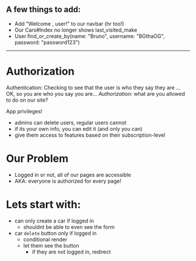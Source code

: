 ## A few things to add:
- Add "Welcome , user!" to our navbar (hr too!)
- Our Cars#Index no longer shows last_visited_make
- User.find_or_create_by(name: "Bruno", username: "BGthaOG", password: "password123")

---
# Authorization

Authentication: Checking to see that the user is who they say they are
    ... OK, so you are who you say you are...
*Authorization*: what are you allowed to do on our site?

App privileges!
- admins can delete users, regular users cannot
- if its your own info, you can edit it (and only you can)
- give them access to features based on their subscription-level

# Our Problem
- Logged in or not, all of our pages are accessible
- AKA: everyone is authorized for every page!


# Lets start with:
- can only create a car if logged in
  - shouldnt be able to even see the form
- car `delete` button only if logged in
  - conditional render
  - let them see the button
    - if they are not logged in, redirect 
